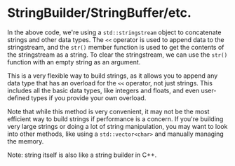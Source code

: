 # StringBuilder/StringBuffer/etc.
In the above code, we're using a `std::stringstream` object to concatenate strings and other data types. The `<<` operator is used to append data to the stringstream, and the `str()` member function is used to get the contents of the stringstream as a string. To clear the stringstream, we can use the `str()` function with an empty string as an argument.

This is a very flexible way to build strings, as it allows you to append any data type that has an overload for the `<<` operator, not just strings. This includes all the basic data types, like integers and floats, and even user-defined types if you provide your own overload.

Note that while this method is very convenient, it may not be the most efficient way to build strings if performance is a concern. If you're building very large strings or doing a lot of string manipulation, you may want to look into other methods, like using a `std::vector<char>` and manually managing the memory.

Note: string itself is also like a string builder in C++.
